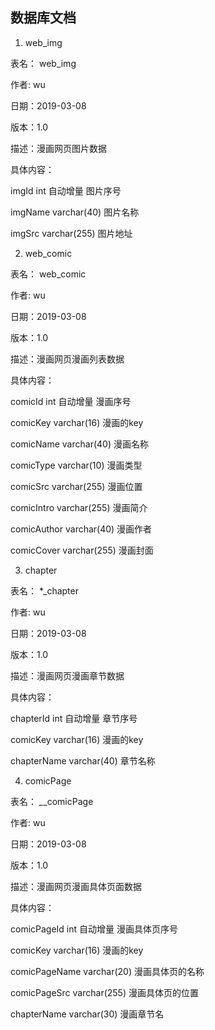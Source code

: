 ## 数据库文档

1. web_img

表名： web_img

作者: wu

日期：2019-03-08

版本：1.0

描述：漫画网页图片数据

具体内容：

imgId int 自动增量 图片序号

imgName varchar(40) 图片名称

imgSrc varchar(255) 图片地址

2. web_comic

表名： web_comic

作者: wu

日期：2019-03-08

版本：1.0

描述：漫画网页漫画列表数据

具体内容：

comicId int 自动增量 漫画序号

comicKey varchar(16) 漫画的key

comicName varchar(40) 漫画名称

comicType varchar(10) 漫画类型

comicSrc varchar(255) 漫画位置

comicIntro varchar(255) 漫画简介

comicAuthor varchar(40) 漫画作者

comicCover varchar(255) 漫画封面

3. chapter

表名： *_chapter

作者: wu

日期：2019-03-08

版本：1.0

描述：漫画网页漫画章节数据

具体内容：

chapterId int 自动增量 章节序号

comicKey varchar(16) 漫画的key

chapterName varchar(40) 章节名称

4. comicPage

表名： *_*_comicPage

作者: wu

日期：2019-03-08

版本：1.0

描述：漫画网页漫画具体页面数据

具体内容：

comicPageId int 自动增量 漫画具体页序号

comicKey varchar(16) 漫画的key

comicPageName varchar(20) 漫画具体页的名称

comicPageSrc varchar(255) 漫画具体页的位置

chapterName varchar(30) 漫画章节名
